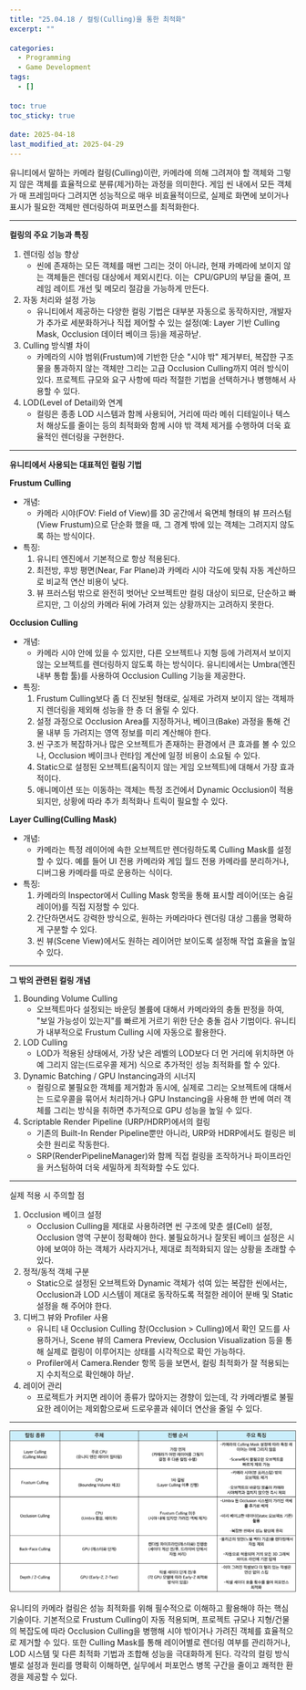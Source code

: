 ```yaml
---
title: "25.04.18 / 컬링(Culling)을 통한 최적화"
excerpt: ""

categories:
  - Programming
  - Game Development
tags:
  - []

toc: true
toc_sticky: true

date: 2025-04-18
last_modified_at: 2025-04-29
---
```


유니티에서 말하는 카메라 컬링(Culling)이란, 카메라에 의해 그려져야 할 객체와 그렇지 않은 객체를 효율적으로 분류(제거)하는 과정을 의미한다. 게임 씬 내에서 모든 객체가 매 프레임마다 그려지면 성능적으로 매우 비효율적이므로, 실제로 화면에 보이거나 표시가 필요한 객체만 렌더링하여 퍼포먼스를 최적화한다.

---

**컬링의 주요 기능과 특징**

1.  렌더링 성능 향상
    - 씬에 존재하는 모든 객체를 매번 그리는 것이 아니라, 현재 카메라에 보이지 않는 객체들은 렌더링 대상에서 제외시킨다. 이는  CPU/GPU의 부담을 줄여, 프레임 레이트 개선 및 메모리 절감을 가능하게 만든다.
2.  자동 처리와 설정 가능
    - 유니티에서 제공하는 다양한 컬링 기법은 대부분 자동으로 동작하지만, 개발자가 추가로 세분화하거나 직접 제어할 수 있는 설정(예: Layer 기반 Culling Mask, Occlusion 데이터 베이크 등)을 제공하낟.
3.  Culling 방식별 차이
    - 카메라의 시야 범위(Frustum)에 기반한 단순 "시야 밖" 제거부터, 복잡한 구조물을 통과하지 않는 객체만 그리는 고급 Occlusion Culling까지 여러 방식이 있다. 프로젝트 규모와 요구 사항에 따라 적절한 기법을 선택하거나 병행해서 사용할 수 있다.
4.  LOD(Level of Detail)와 연계
    - 컬링은 종종 LOD 시스템과 함께 사용되어, 거리에 따라 메쉬 디테일이나 텍스처 해상도를 줄이는 등의 최적화와 함께 시야 밖 객체 제거를 수행하여 더욱 효율적인 렌더링을 구현한다.

---

**유니티에서 사용되는 대표적인 컬링 기법**

**Frustum Culling**

- 개념:
  - 카메라 시야(FOV: Field of View)를 3D 공간에서 육면체 형태의 뷰 프러스텀(View Frustum)으로 단순화 했을 때, 그 경계 밖에 있는 객체는 그려지지 않도록 하는 방식이다.
- 특징:
  1.  유니티 엔진에서 기본적으로 항상 적용된다.
  2.  최전방, 후방 평면(Near, Far Plane)과 카메라 시야 각도에 맞춰 자동 계산하므로 비교적 연산 비용이 낮다.
  3.  뷰 프러스텀 밖으로 완전히 벗어난 오브젝트만 컬링 대상이 되므로, 단순하고 빠르지만, 그 이상의 카메라 뒤에 가려져 있는 상황까지는 고려하지 못한다.

**Occlusion Culling**

- 개념:
  - 카메라 시야 안에 있을 수 있지만, 다른 오브젝트나 지형 등에 가려져서 보이지 않는 오브젝트를 렌더링하지 않도록 하는 방식이다. 유니티에서는 Umbra(엔진 내부 통합 툴)를 사용하여 Occlusion Culling 기능을 제공한다.
- 특징:
  1.  Frustum Culling보다 좀 더 진보된 형태로, 실제로 가려져 보이지 않는 객체까지 렌더링을 제외해 성능을 한 층 더 올릴 수 있다.
  2.  설정 과정으로 Occlusion Area를 지정하거나, 베이크(Bake) 과정을 통해 건물 내부 등 가려지는 영역 정보를 미리 계산해야 한다.
  3.  씬 구조가 복잡하거나 많은 오브젝트가 존재하는 환경에서 큰 효과를 볼 수 있으나, Occlusion 베이크나 런타임 계산에 일정 비용이 소요될 수 있다.
  4.  Static으로 설정된 오브젝트(움직이지 않는 게임 오브젝트)에 대해서 가장 효과적이다.
  5.  애니메이션 또는 이동하는 객체는 특정 조건에서 Dynamic Occlusion이 적용되지만, 상황에 따라 추가 최적화나 트릭이 필요할 수 있다.

**Layer Culling(Culling Mask)**

- 개념:
  - 카메라는 특정 레이어에 속한 오브젝트만 렌더링하도록 Culling Mask를 설정할 수 있다. 예를 들어 UI 전용 카메라와 게임 월드 전용 카메라를 분리하거나, 디버그용 카메라를 따로 운용하는 식이다.
- 특징:
  1.  카메라의 Inspector에서 Culling Mask 항목을 통해 표시할 레이어(또는 숨길 레이어)를 직접 지정할 수 있다.
  2.  간단하면서도 강력한 방식으로, 원하는 카메라마다 렌더링 대상 그룹을 명확하게 구분할 수 있다.
  3.  씬 뷰(Scene View)에서도 원하는 레이어만 보이도록 설정해 작업 효율을 높일 수 있다.

---

**그 밖의 관련된 컬링 개념**

1.  Bounding Volume Culling
    - 오브젝트마다 설정되는 바운딩 볼륨에 대해서 카메라와의 충돌 판정을 하여, "보일 가능성이 있는지"를 빠르게 거르기 위한 단순 충돌 검사 기범이다. 유니티가 내부적으로 Frustum Culling 시에 자동으로 활용한다.
2.  LOD Culling
    - LOD가 적용된 상태에서, 가장 낮은 레벨의 LOD보다 더 먼 거리에 위치하면 아예 그리지 않는(드로우콜 제거) 식으로 추가적인 성능 최적화를 할 수 있다.
3.  Dynamic Batching / GPU Instancing과의 시너지
    - 컬링으로 불필요한 객체를 제거함과 동시에, 실제로 그리는 오브젝트에 대해서는 드로우콜을 묶어서 처리하거나 GPU Instancing을 사용해 한 번에 여러 객체를 그리는 방식을 취하면 추가적으로 GPU 성능을 높일 수 있다.
4.  Scriptable Render Pipeline (URP/HDRP)에서의 컬링
    - 기존의 Built-In Render Pipeline뿐만 아니라, URP와 HDRP에서도 컬링은 비슷한 원리로 작동한다.
    - SRP(RenderPipelineManager)와 함께 직접 컬링을 조작하거나 파이프라인을 커스텀하여 더욱 세밀하게 최적화할 수도 있다.

---

실제 적용 시 주의할 점

1.  Occlusion 베이크 설정
    - Occlusion Culling을 제대로 사용하려면 씬 구조에 맞춘 셀(Cell) 설정, Occlusion 영역 구분이 정확해야 한다. 불필요하거나 잘못된 베이크 설정은 시야에 보여야 하는 객체가 사라지거나, 제대로 최적화되지 않는 상황을 초래할 수 있다.
2.  정적/동적 객체 구분
    - Static으로 설정된 오브젝트와 Dynamic 객체가 섞여 있는 복잡한 씬에서는, Occlusion과 LOD 시스템이 제대로 동작하도록 적절한 레이어 분배 및 Static 설정을 해 주어야 한다.
3.  디버그 뷰와 Profiler 사용
    - 유니티 내 Occlusion Culling 창(Occlusion > Culling)에서 확인 모드를 사용하거나, Scene 뷰의 Camera Preview, Occlusion Visualization 등을 통해 실제로 컬링이 이루어지는 상태를 시각적으로 확인 가능하다.
    - Profiler에서 Camera.Render 항목 등을 보면서, 컬링 최적화가 잘 적용되는지 수치적으로 확인해야 하낟.
4.  레이어 관리
    - 프로젝트가 커지면 레이어 종류가 많아지는 경향이 있는데, 각 카메라별로 불필요한 레이어는 제외함으로써 드로우콜과 쉐이더 연산을 줄일 수 있다.

---

<div style="display: flex; gap: 1rem; margin-bottom: 1rem;">
  <img src="/assets/img/250418_01culling/01.png" alt="01" style="max-width: 100%;" />
</div>

유니티의 카메라 컬링은 성능 최적화를 위해 필수적으로 이해하고 활용해야 하는 핵심 기술이다. 기본적으로 Frustum Culling이 자동 적용되며, 프로젝트 규모나 지형/건물의 복잡도에 따라 Occlusion Culling을 병행해 시야 밖이거나 가려진 객체를 효율적으로 제거할 수 있다. 또한 Culling Mask를 통해 레이어별로 렌더링 여부를 관리하거나, LOD 시스템 및 다른 최적화 기법과 조합해 성능을 극대화하게 된다. 각각의 컬링 방식별로 설정과 원리를 명확히 이해하면, 실무에서 퍼포먼스 병목 구간을 줄이고 쾌적한 환경을 제공할 수 있다.
